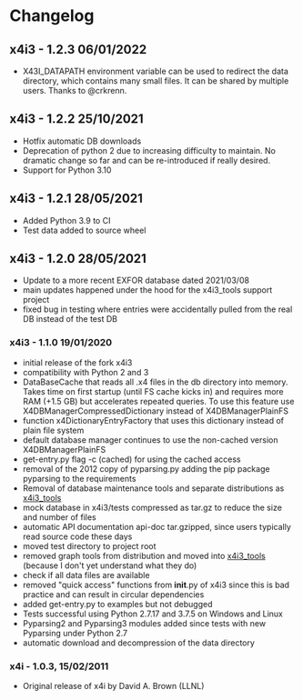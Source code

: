 # Changelog

## x4i3 - 1.2.3 06/01/2022

- X43I_DATAPATH environment variable can be used to redirect the data directory, which contains many small files. It can be shared by multiple users. Thanks to @crkrenn.

## x4i3 - 1.2.2 25/10/2021

- Hotfix automatic DB downloads
- Deprecation of python 2 due to increasing difficulty to maintain. No dramatic change so far and can be re-introduced if really desired.
- Support for Python 3.10

## x4i3 - 1.2.1 28/05/2021

- Added Python 3.9 to CI
- Test data added to source wheel

## x4i3 - 1.2.0 28/05/2021

- Update to a more recent EXFOR database dated 2021/03/08
- main updates happened under the hood for the x4i3_tools support project
- fixed bug in testing where entries were accidentally pulled from the real DB instead of the test DB

### x4i3 - 1.1.0 19/01/2020

- initial release of the fork x4i3
- compatibility with Python 2 and 3
- DataBaseCache that reads all .x4 files in the db directory into memory. Takes time on first startup (until FS cache kicks in) and requires more RAM (+1.5 GB) but accelerates repeated queries. To use this feature use X4DBManagerCompressedDictionary instead of X4DBManagerPlainFS
- function x4DictionaryEntryFactory that uses this dictionary instead of plain file system
- default database manager continues to use the non-cached version X4DBManagerPlainFS
- get-entry.py flag -c (cached) for using the cached access
- removal of the 2012 copy of pyparsing.py adding the pip package pyparsing to the requirements
- Removal of database maintenance tools and separate distributions as [x4i3_tools](https://github.com/afedynitch/x4i3_tools)  
- mock database in x4i3/tests compressed as tar.gz to reduce the size and number of files
- automatic API documentation api-doc tar.gzipped, since users typically read source code these days
- moved test directory to project root
- removed graph tools from distribution and moved into [x4i3_tools](https://github.com/afedynitch/x4i3_tools) (because I don't yet understand what they do)
- check if all data files are available
- removed "quick access" functions from __init__.py of x4i3 since this is bad practice and can result in circular dependencies
- added get-entry.py to examples but not debugged
- Tests successful using Python 2.7.17 and 3.7.5 on Windows and Linux
- Pyparsing2 and Pyparsing3 modules added since tests with new Pyparsing under Python 2.7
- automatic download and decompression of the data directory

### x4i - 1.0.3, 15/02/2011

- Original release of x4i by David A. Brown (LLNL)
